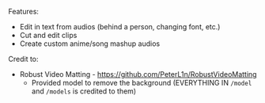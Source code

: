 Features:
- Edit in text from audios (behind a person, changing font, etc.)
- Cut and edit clips
- Create custom anime/song mashup audios

Credit to:
- Robust Video Matting - https://github.com/PeterL1n/RobustVideoMatting
    - Provided model to remove the background (EVERYTHING IN `/model` and `/models` is credited to them)
